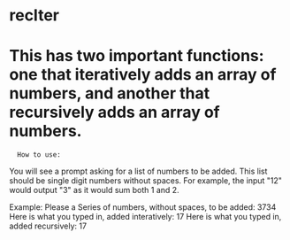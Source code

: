 recIter
====

This has two important functions: one that iteratively adds an array of numbers, and another that recursively adds an array of numbers.
=======
      How to use:
You will see a prompt asking for a list of numbers to be added. This list should be single digit numbers without spaces. For example, the input "12" would output "3" as it would sum both 1 and 2.

Example:
Please a Series of numbers, without spaces, to be added:
3734
Here is what you typed in, added interatively:
17
Here is what you typed in, added recursively:
17